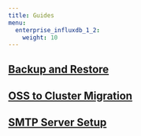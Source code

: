 ```yaml
---
title: Guides
menu:
  enterprise_influxdb_1_2:
    weight: 10
---
```


## [Backup and Restore](/enterprise_influxdb/v1.2/guides/backup-and-restore/)
## [OSS to Cluster Migration](/enterprise_influxdb/v1.2/guides/migration/)
## [SMTP Server Setup](/enterprise_influxdb/v1.2/guides/smtp-server/)

